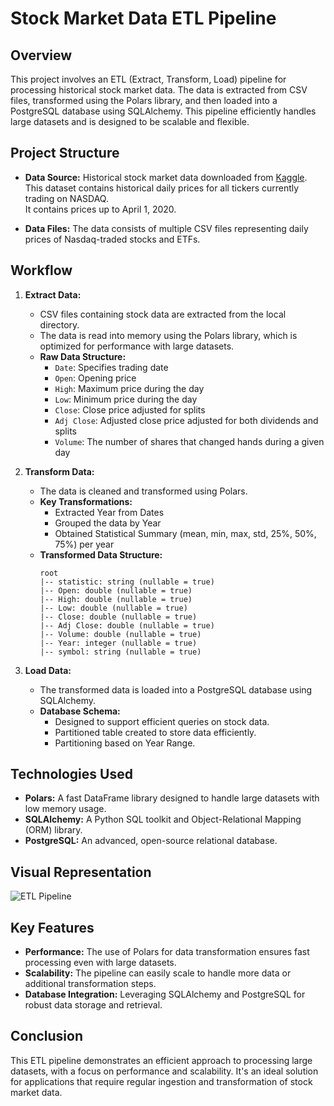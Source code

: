 # Stock Market Data ETL Pipeline

## Overview

This project involves an ETL (Extract, Transform, Load) pipeline for processing historical stock market data. The data is extracted from CSV files, transformed using the Polars library, and then loaded into a PostgreSQL database using SQLAlchemy. This pipeline efficiently handles large datasets and is designed to be scalable and flexible.

## Project Structure

- **Data Source:** Historical stock market data downloaded from [Kaggle](https://www.kaggle.com/datasets/jacksoncrow/stock-market-dataset).  
  This dataset contains historical daily prices for all tickers currently trading on NASDAQ.  
  It contains prices up to April 1, 2020.
  
- **Data Files:** The data consists of multiple CSV files representing daily prices of Nasdaq-traded stocks and ETFs.

## Workflow

1. **Extract Data:** 
   - CSV files containing stock data are extracted from the local directory.
   - The data is read into memory using the Polars library, which is optimized for performance with large datasets.
   - **Raw Data Structure:**
     - `Date`: Specifies trading date
     - `Open`: Opening price
     - `High`: Maximum price during the day
     - `Low`: Minimum price during the day
     - `Close`: Close price adjusted for splits
     - `Adj Close`: Adjusted close price adjusted for both dividends and splits
     - `Volume`: The number of shares that changed hands during a given day

2. **Transform Data:** 
   - The data is cleaned and transformed using Polars.
   - **Key Transformations:**
     - Extracted Year from Dates
     - Grouped the data by Year
     - Obtained Statistical Summary (mean, min, max, std, 25%, 50%, 75%) per year
   - **Transformed Data Structure:**
     ```
     root
     |-- statistic: string (nullable = true)
     |-- Open: double (nullable = true)
     |-- High: double (nullable = true)
     |-- Low: double (nullable = true)
     |-- Close: double (nullable = true)
     |-- Adj Close: double (nullable = true)
     |-- Volume: double (nullable = true)
     |-- Year: integer (nullable = true)
     |-- symbol: string (nullable = true)
     ```

3. **Load Data:** 
   - The transformed data is loaded into a PostgreSQL database using SQLAlchemy.
   - **Database Schema:**
     - Designed to support efficient queries on stock data.
     - Partitioned table created to store data efficiently.
     - Partitioning based on Year Range.

## Technologies Used

- **Polars:** A fast DataFrame library designed to handle large datasets with low memory usage.
- **SQLAlchemy:** A Python SQL toolkit and Object-Relational Mapping (ORM) library.
- **PostgreSQL:** An advanced, open-source relational database.

## Visual Representation

![ETL Pipeline](image.png)

## Key Features

- **Performance:** The use of Polars for data transformation ensures fast processing even with large datasets.
- **Scalability:** The pipeline can easily scale to handle more data or additional transformation steps.
- **Database Integration:** Leveraging SQLAlchemy and PostgreSQL for robust data storage and retrieval.

## Conclusion

This ETL pipeline demonstrates an efficient approach to processing large datasets, with a focus on performance and scalability. It's an ideal solution for applications that require regular ingestion and transformation of stock market data.
